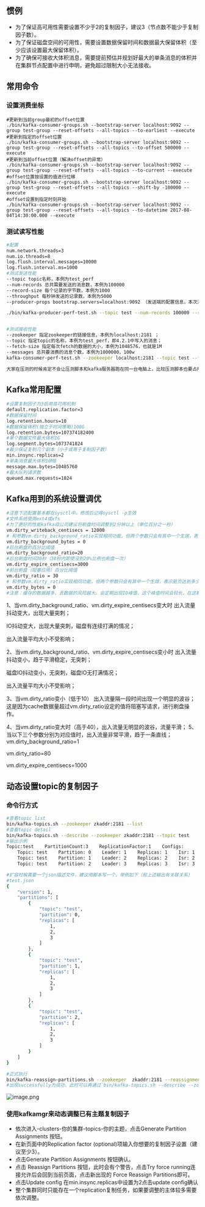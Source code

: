 ## 惯例

* 为了保证高可用性需要设置不少于2的复制因子，建议3（节点数不能少于复制因子数）。
* 为了保证磁盘空间的可用性，需要设置数据保留时间和数据最大保留体积（至少应该设置最大保留体积）。
* 为了确保可接收大体积消息，需要提前预估并规划好最大的单条消息的体积并在集群节点配置中进行申明，避免超过限制大小无法接收。

## 常用命令

### 设置消费坐标

```
#更新到当前group最初的offset位置
./bin/kafka-consumer-groups.sh --bootstrap-server localhost:9092 --group test-group --reset-offsets --all-topics --to-earliest --execute
#更新到指定的offset位置
./bin/kafka-consumer-groups.sh --bootstrap-server localhost:9092 --group test-group --reset-offsets --all-topics --to-offset 500000 --execute
#更新到当前offset位置（解决offset的异常）
./bin/kafka-consumer-groups.sh --bootstrap-server localhost:9092 --group test-group --reset-offsets --all-topics --to-current --execute
#offset位置按设置的值进行位移
./bin/kafka-consumer-groups.sh --bootstrap-server localhost:9092 --group test-group --reset-offsets --all-topics --shift-by -100000 --execute
#offset设置到指定时刻开始
./bin/kafka-consumer-groups.sh --bootstrap-server localhost:9092 --group test-group --reset-offsets --all-topics --to-datetime 2017-08-04T14:30:00.000 --execute
```

### 测试读写性能

```bash
#配置
num.network.threads=3
num.io.threads=8
log.flush.interval.messages=10000
log.flush.interval.ms=1000
#测试发送性能
--topic topic名称，本例为test_perf
--num-records 总共需要发送的消息数，本例为100000
--record-size 每个记录的字节数，本例为1000
--throughput 每秒钟发送的记录数，本例为5000
--producer-props bootstrap.servers=localhost:9092 （发送端的配置信息，本次测试取集群服务器中的一台作为发送端,可在kafka的config目录，以该项目为例：/usr/local/kafka/config；查看server.properties中配置的zookeeper.connect的值，默认端口：9092）

./bin/kafka-producer-perf-test.sh --topic test --num-records 100000 --record-size 1048577 --throughput 5000 --producer-props bootstrap.servers=localhost:9092 max.request.size=10486650


#测试接收性能
--zookeeper 指定zookeeper的链接信息，本例为localhost:2181 ；
--topic 指定topic的名称，本例为test_perf，即4.2.1中写入的消息；
--fetch-size 指定每次fetch的数据的大小，本例为1048576，也就是1M
--messages 总共要消费的消息个数，本例为1000000，100w
kafka-consumer-perf-test.sh --zookeeper localhost:2181 --topic test --fetch-size 1048576 --messages 100000

大家在压测的时候肯定不会让压测脚本和kafka服务器跑在同一台电脑上，比较压测脚本也要占用很多服务器资源，影响压测准确性
```



## Kafka常用配置

```bash
#设置复制因子为3启用高可用机制
default.replication.factor=3
#数据保留时间
log.retention.hours=10
#数据保留体积(独立于时间策略)100G
log.retention.bytes=107374182400
#单个数据文件最大体积1G
log.segment.bytes=1073741824
#最少保证复制几个副本（小于或等于复制因子数）
min.insync.replicas=2
#单条消息最大体积10MB
message.max.bytes=10485760
#最大队列请求数
queued.max.requests=1024
```

## Kafka用到的系统设置调优

```bash
#注意下述配置基本都在sysctl中，修改后记得sysctl -p生效
#文件系统使用ext4或xfs
#为了更好的性能kafka母公司建议将刷盘时间调整到2分钟以上（单位百分之一秒）
vm.dirty_writeback_centisecs = 12000
# 和参数vm.dirty_background_ratio实现相同功能，但两个参数只会有其中一个生效，表示脏页大小达到多少字节后开始触发刷磁盘
vm.dirty_background_bytes = 0 
#后台刷盘的百分比阈值
vm.dirty_background_ratio=20
#后台刷盘时间30秒（30秒内即使没到20%比例也刷盘一次）
vm.dirty_expire_centisecs=3000
#前台刷盘（阻塞应用）百分比阈值
vm.dirty_ratio = 30
# 和参数vm.dirty_ratio实现相同功能，但两个参数只会有其中一个生效，表示脏页达到多少字节后停止接收写请求，开始触发刷磁盘
vm.dirty_bytes = 0 
#注意：缓存的数据越多，丢数据的风险越大。会定期出现IO峰值，这个峰值时间会较长，在这期间所有新的写IO性能会很差（极端情况直接被hang住）。

```

1、当vm.dirty_background_ratio、vm.dirty_expire_centisecs变大时
出入流量抖动变大，出现大量突刺；

 IO抖动变大，出现大量突刺，磁盘有连续打满的情况；

出入流量平均大小不受影响；

2、当vm.dirty_background_ratio、vm.dirty_expire_centisecs变小时
出入流量抖动变小，趋于平滑稳定，无突刺；

磁盘IO抖动变小，无突刺，磁盘IO无打满情况；

出入流量平均大小不受影响；

3、当vm.dirty_ratio变小（低于10）
出入流量隔一段时间出现一个明显的波谷；这是因为cache数据量超过vm.dirty_ratio设定的值将阻塞写请求，进行刷盘操作。

4、当vm.dirty_ratio变大时（高于40），出入流量无明显的波谷，流量平滑；
5、当以下三个参数分别为对应值时，出入流量非常平滑，趋于一条直线；
vm.dirty_background_ratio=1

vm.dirty_ratio=80

vm.dirty_expire_centisecs=1000

## 动态设置topic的复制因子

### 命令行方式

```bash
#查看topic list
bin/kafka-topics.sh --zookeeper zkaddr:2181 --list
#查看topic detail
bin/kafka-topics.sh --describe --zookeeper zkaddr:2181 --topic test
#输出示例
Topic:test    PartitionCount:3    ReplicationFactor:1    Configs:
    Topic: test    Partition: 0    Leader: 1    Replicas: 1    Isr: 1
    Topic: test    Partition: 1    Leader: 2    Replicas: 2    Isr: 2
    Topic: test    Partition: 2    Leader: 3    Replicas: 3    Isr: 3

#扩容时候需要一个json描述文件，建议用脚本写一个，举例如下（和上述输出有关联关系）
#test.json
{
    "version": 1,
    "partitions": [
        {
            "topic": "test",
            "partition": 0,
            "replicas": [
                1,
                2,
                3
            ]
        },
        {
            "topic": "test",
            "partition": 1,
            "replicas": [
                1,
                2,
                3
            ]
        },
        {
            "topic": "test",
            "partition": 2,
            "replicas": [
                1,
                2,
                3
            ]
        }
    ]
}

#正式执行
bin/kafka-reassign-partitions.sh --zookeeper  zkaddr:2181 --reassignment-json-file test.json --execute
#出现successfully为成功，此时可以再通过`bin/kafka-topics.sh --describe --zookeeper zkaddr:2181 --topic test`查看详情
```

![image.png](https://gitee.com/icefairy/noteimgs/raw/master/image-20211009130554-h2npdjn.png)

### 使用kafkamgr来动态调整已有主题复制因子

* 依次进入-clusters-你的集群-topics-你的主题，点击Generate Partition Assignments 按钮。
* 在新页面中的Replication factor (optional)项输入你想要的复制因子设置（建议至少3）。
* 点击Generate Partition Assignments 按钮确认。
* 点击  Reassign Partitions 按钮，此时会有个警告，点击Try force running连接允许后会回到当前页面，点击新出现的 Force Reassign Partitions即可。
* 点击Update config 在min.insync.replicas中设置为2点击update config确认
* 整个集群同时只能存在一个replication复制任务，如果要调整的主体较多需要依次调整。

